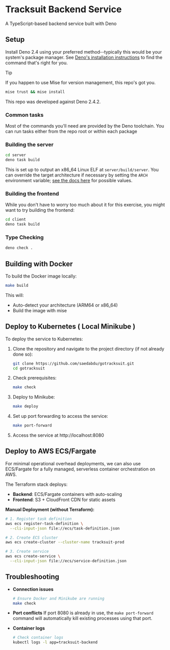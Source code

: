 # Tracksuit Backend Service

A TypeScript-based backend service built with Deno
<!-- Link definitions -->

[DenoInstall]: https://docs.deno.com/runtime/getting_started/installation/
[mise.toml]: ./mise.toml
[Instructions]: ./Instructions.md

## Setup

Install Deno 2.4 using your preferred method--typically this would be your
system's package manager. See [Deno's installation instructions][DenoInstall] to find the
command that's right for you.

<!-- deno-fmt-ignore-start -->

> [!Tip]
> If you happen to use Mise for version management, this repo's got you.
>
> ```sh
> mise trust && mise install
> ```

<!-- deno-fmt-ignore-end -->

This repo was developed against Deno 2.4.2.

### Common tasks

Most of the commands you'll need are provided by the Deno toolchain. You can run
tasks either from the repo root or within each package

### Building the server

```sh
cd server
deno task build
```

This is set up to output an x86_64 Linux ELF at `server/build/server`. You can
override the target architecture if necessary by setting the `ARCH` environment
variable; [see the docs here](https://docs.deno.com/runtime/reference/cli/compile/#supported-targets) for possible values.

### Building the frontend

While you don't have to worry too much about it for this exercise, you might
want to try building the frontend:

```sh
cd client
deno task build
```

### Type Checking

```sh
deno check .
```

## Building with Docker

To build the Docker image locally:

```bash
make build
```

This will:
- Auto-detect your architecture (ARM64 or x86_64)
- Build the image with mise


## Deploy to Kubernetes ( Local Minikube )

To deploy the service to Kubernetes:

1. Clone the repository and navigate to the project directory (if not already done so):
   ```bash
   git clone https://github.com/saedabdu/gotracksuit.git
   cd gotracksuit
   ```

2. Check prerequisites:
   ```bash
   make check
   ```

3. Deploy to Minikube:
   ```bash
   make deploy
   ```

4. Set up port forwarding to access the service:
   ```bash
   make port-forward
   ```

5. Access the service at http://localhost:8080


## Deploy to AWS ECS/Fargate

For minimal operational overhead deployments, we can also use ECS/Fargate for a fully managed, serverless container orchestration on AWS.

The Terraform stack deploys:
- **Backend**: ECS/Fargate containers with auto-scaling
- **Frontend**: S3 + CloudFront CDN for static assets


**Manual Deployment (without Terraform):**

```bash
# 1. Register task definition
aws ecs register-task-definition \
  --cli-input-json file://ecs/task-definition.json

# 2. Create ECS cluster
aws ecs create-cluster --cluster-name tracksuit-prod

# 3. Create service
aws ecs create-service \
  --cli-input-json file://ecs/service-definition.json
```

## Troubleshooting

- **Connection issues**
  ```bash
  # Ensure Docker and Minikube are running
  make check
  ```

- **Port conflicts**
  If port 8080 is already in use, the `make port-forward` command will automatically kill existing processes using that port.

- **Container logs**
  ```bash
  # Check container logs
  kubectl logs -l app=tracksuit-backend
  ```